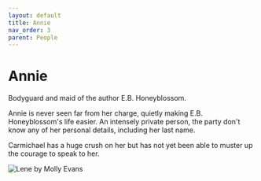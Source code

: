 ```yaml
---
layout: default
title: Annie
nav_order: 3
parent: People
---
```


# Annie

Bodyguard and maid of the author E.B. Honeyblossom.

Annie is never seen far from her charge, quietly making E.B. Honeyblossom's life easier. An intensely private person, the party don't know any of her personal details, including her last name.

Carmichael has a huge crush on her but has not yet been able to muster up the courage to speak to her.

![Lene by Molly Evans](/doloria/img/AnnieDP.jpg)
